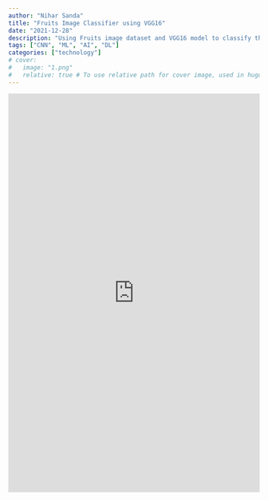```yaml
---
author: "Nihar Sanda"
title: "Fruits Image Classifier using VGG16"
date: "2021-12-28"
description: "Using Fruits image dataset and VGG16 model to classify the fruits"
tags: ["CNN", "ML", "AI", "DL"]
categories: ["technology"]
# cover:
#   image: "1.png"
#   relative: true # To use relative path for cover image, used in hugo Page-bundles
---
```


<iframe src="https://www.kaggle.com/embed/niharsanda/fruits-image-classifier-using-vgg16?kernelSessionId=83154919" height="800" style="margin: 0 auto; width: 100%; max-width: 950px;" frameborder="0" scrolling="auto" title="Fruits Image using VGG16"></iframe>